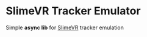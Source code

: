 # SlimeVR Tracker Emulator

Simple **async lib** for [SlimeVR](https://github.com/SlimeVR) tracker emulation